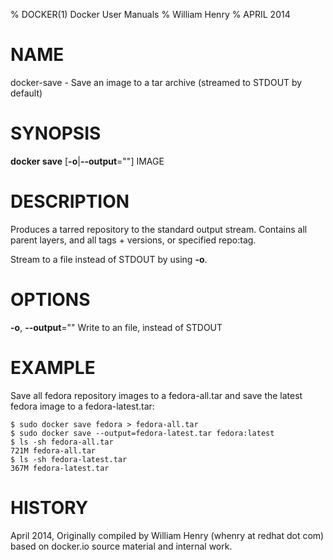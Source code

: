 % DOCKER(1) Docker User Manuals 
% William Henry
% APRIL 2014 
# NAME
docker-save - Save an image to a tar archive (streamed to STDOUT by default)

# SYNOPSIS
**docker save** [**-o**|**--output**=""] IMAGE

# DESCRIPTION
Produces a tarred repository to the standard output stream. Contains all 
parent layers, and all tags + versions, or specified repo:tag. 

Stream to a file instead of STDOUT by using **-o**.

# OPTIONS
**-o**, **--output**=""
   Write to an file, instead of STDOUT

# EXAMPLE

Save all fedora repository images to a fedora-all.tar and save the latest
 fedora image to a fedora-latest.tar:

    $ sudo docker save fedora > fedora-all.tar
    $ sudo docker save --output=fedora-latest.tar fedora:latest  
    $ ls -sh fedora-all.tar 
    721M fedora-all.tar
    $ ls -sh fedora-latest.tar 
    367M fedora-latest.tar

# HISTORY
April 2014, Originally compiled by William Henry (whenry at redhat dot com)
 based on docker.io source material and internal work.

